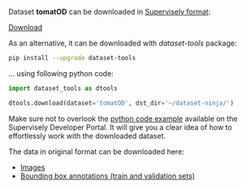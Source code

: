 Dataset **tomatOD** can be downloaded in [Supervisely format](https://developer.supervisely.com/api-references/supervisely-annotation-json-format):

 [Download](https://assets.supervisely.com/remote/eyJsaW5rIjogImZzOi8vYXNzZXRzLzEzNDdfdG9tYXRPRC90b21hdG9kLURhdGFzZXROaW5qYS50YXIiLCAic2lnIjogIkFyUnJSVFFJMTNadjFhR2tSTlhDa01remJRTFNvbFZ4OUZzbnVvelFvejA9In0=)

As an alternative, it can be downloaded with *dataset-tools* package:
``` bash
pip install --upgrade dataset-tools
```

... using following python code:
``` python
import dataset_tools as dtools

dtools.download(dataset='tomatOD', dst_dir='~/dataset-ninja/')
```
Make sure not to overlook the [python code example](https://developer.supervisely.com/getting-started/python-sdk-tutorials/iterate-over-a-local-project) available on the Supervisely Developer Portal. It will give you a clear idea of how to effortlessly work with the downloaded dataset.

The data in original format can be downloaded here:

- [Images](https://datasets-u2m.s3.eu-west-3.amazonaws.com/tomatOD_images.zip)
- [Bounding box annotations (train and validation sets)](https://datasets-u2m.s3.eu-west-3.amazonaws.com/tomatOD_annotations.zip)
